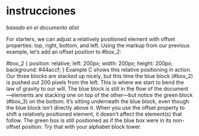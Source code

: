 # instrucciones

_basado en el documento alist_

For starters, we can adjust a relatively positioned element with offset properties: top, right, bottom, and left. Using the markup from our previous example, let’s add an offset position to #box_2:

#box_2 {
	position: relative;
	left: 200px;
	width: 200px;
	height: 200px;
	background: #44accf;
}
Example C shows this relative positioning in action. Our three blocks are stacked up nicely, but this time the blue block (#box_2) is pushed out 200 pixels from the left. This is where we start to bend the law of gravity to our will. The blue block is still in the flow of the document—elements are stacking one on top of the other—but notice the green block (#box_3) on the bottom. It’s sitting underneath the blue block, even though the blue block isn’t directly above it. When you use the offset property to shift a relatively positioned element, it doesn’t affect the element(s) that follow. The green box is still positioned as if the blue box were in its non-offset position. Try that with your alphabet block tower.

